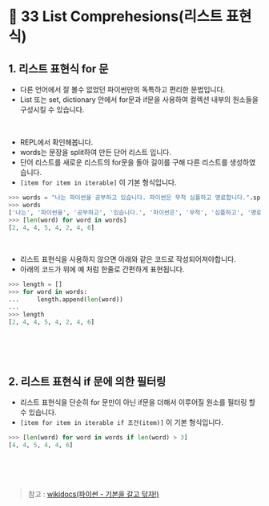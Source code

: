 # 📝 33 List Comprehesions(리스트 표현식)

## 1. 리스트 표현식 for 문
* 다른 언어에서 잘 볼수 없었던 파이썬만의 독특하고 편리한 문법입니다.
* List 또는 set, dictionary 안에서 for문과 if문을 사용하여 컬렉션 내부의 원소들을 구성시킬 수 있습니다.
<br/>

* REPL에서 확인해봅니다.
* words는 문장을 split하여 만든 단어 리스트 입니다.
* 단어 리스트를 새로운 리스트의 for문을 돌아 길이를 구해 다른 리스트를 생성하였습니다.
* `[item for item in iterable]` 이 기본 형식입니다.
```python
>>> words = "나는 파이썬을 공부하고 있습니다. 파이썬은 무척 심플하고 명료합니다.".split()
>>> words
['나는', '파이썬을', '공부하고', '있습니다.', '파이썬은', '무척', '심플하고', '명료합니다.']
>>> [len(word) for word in words]
[2, 4, 4, 5, 4, 2, 4, 6]
```
<br/>

* 리스트 표현식을 사용하지 않으면 아래와 같은 코드로 작성되어져야합니다.
* 아래의 코드가 위에 예 처럼 한줄로 간편하게 표현됩니다.
```python
>>> length = []
>>> for word in words:
...     length.append(len(word))
... 
>>> length
[2, 4, 4, 5, 4, 2, 4, 6]
```

<br/><br/><br/>
## 2. 리스트 표현식 if 문에 의한 필터링
* 리스트 표현식을 단순히 for 문만이 아닌 if문을 더해서 이루어질 원소를 필터링 할 수 있습니다.
* `[item for item in iterable if 조건(item)]` 이 기본 형식입니다.
```python
>>> [len(word) for word in words if len(word) > 3]
[4, 4, 5, 4, 4, 6]
```


<br/><br/><br/>
> 참고 : [wikidocs(파이썬 - 기본을 갈고 닦자!)](https://wikidocs.net/16064)
